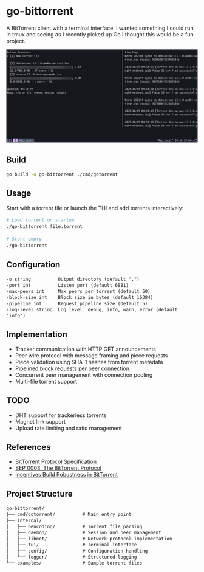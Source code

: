 # go-bittorrent

A BitTorrent client with a terminal interface. I wanted something I could run in tmux and seeing as I recently picked up Go I thought this would be a fun project.

<p align="center">
  <img src="resources/tui.png" alt="TUI Screenshot" width="800">
</p>

## Build

```bash
go build -o go-bittorrent ./cmd/gotorrent
```

## Usage

Start with a torrent file or launch the TUI and add torrents interactively:

```bash
# Load torrent on startup
./go-bittorrent file.torrent

# Start empty
./go-bittorrent
```

## Configuration

```
-o string          Output directory (default ".")
-port int          Listen port (default 6881)
-max-peers int     Max peers per torrent (default 50)
-block-size int    Block size in bytes (default 16384)
-pipeline int      Request pipeline size (default 5)
-log-level string  Log level: debug, info, warn, error (default "info")
```

## Implementation

- Tracker communication with HTTP GET announcements
- Peer wire protocol with message framing and piece requests
- Piece validation using SHA-1 hashes from torrent metadata
- Pipelined block requests per peer connection
- Concurrent peer management with connection pooling
- Multi-file torrent support

## TODO

- DHT support for trackerless torrents
- Magnet link support
- Upload rate limiting and ratio management

## References

- [BitTorrent Protocol Specification](https://wiki.theory.org/BitTorrentSpecification)
- [BEP 0003: The BitTorrent Protocol](https://www.bittorrent.org/beps/bep_0003.html)
- [Incentives Build Robustness in BitTorrent](https://bittorrent.org/bittorrentecon.pdf)

## Project Structure

```
go-bittorrent/
├── cmd/gotorrent/          # Main entry point
├── internal/
│   ├── bencoding/          # Torrent file parsing
│   ├── daemon/             # Session and peer management
│   ├── libnet/             # Network protocol implementation
│   ├── tui/                # Terminal interface
│   ├── config/             # Configuration handling
│   └── logger/             # Structured logging
└── examples/               # Sample torrent files
```
